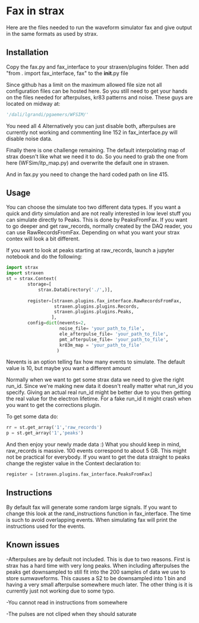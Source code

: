 # Fax in strax

Here are the files needed to run the waveform simulator fax and give output in the same formats as used by strax.

## Installation

Copy the fax.py and fax_interface to your straxen/plugins folder. Then add "from . import fax_interface, fax" to the __init__.py file

Since github has a limit on the maximum allowed file size not all configuration files can be hosted here. So you still need to get your hands on the files needed for afterpulses, kr83 patterns and noise. These guys are located on midway at:
```python
'/dali/lgrandi/pgaemers/WFSIM/'
```
You need all 4
Alternatively you can just disable both, afterpulses are currently not working and commenting line 152 in fax_interface.py will disable noise data.

Finally there is one challenge remaining. The default interpolating map of strax doesn't like what we need it to do. So you need to grab the one from here (WFSim/itp_map.py) and overwrite the default one in straxen.


And in fax.py you need to change the hard coded path on line 415.

## Usage
You can choose the simulate too two different data types. If you want a quick and dirty simulation and are not really interested in low level stuff you can simulate directly to Peaks. This is done by PeaksFromFax.
If you want to go deeper and get raw_records, normally created by the DAQ reader, you can use RawRecordsFromFax. Depending on what you want your strax contex will look a bit different.

If you want to look at peaks starting at raw_records, launch a jupyter notebook and do the following:
```python
import strax
import straxen
st = strax.Context(
        storage=[
            strax.DataDirectory('./',)],
    
        register=[straxen.plugins.fax_interface.RawRecordsFromFax,
                  straxen.plugins.plugins.Records,
                  straxen.plugins.plugins.Peaks,
                 ],
        config=dict(nevents=2,
                    noise_file= 'your_path_to_file',
                    ele_afterpulse_file= 'your_path_to_file',
                    pmt_afterpulse_file= 'your_path_to_file',
                    kr83m_map = 'your_path_to_file'
                   )
```
Nevents is an option telling fax how many events to simulate. The default value is 10, but maybe you want a different amount

Normally when we want to get some strax data we need to give the right run_id. Since we're making new data it doesn't really matter what run_id you specify. Giving an actual real run_id might be better due to you then getting the real value for the electron lifetime. For a fake run_id it might crash when you want to get the corrections plugin.

To get some data do:
```python
rr = st.get_array('1','raw_records')
p = st.get_array('1','peaks')
```

And then enjoy your newly made data :)
What you should keep in mind, raw_records is massive. 100 events correspond to about 5 GB. This might not be practical for everybody.
If you want to get the data straight to peaks change the register value in the Context declaration to:
```python
register = [straxen.plugins.fax_interface.PeaksFromFax]
```

## Instructions
By default fax will generate some random large signals. If you want to change this look at the rand_instructions function in fax_interface. The time is such to avoid overlapping events.
When simulating fax will print the instructions used for the events.


## Known issues
-Afterpulses are by default not included. This is due to two reasons. First is strax has a hard time with very long peaks. When including afterpulses the peaks get downsampled to still fit into the 200 samples of data we use to store sumwaveforms.
This causes a S2 to be downsampled into 1 bin and having a very small afterpulse somewhere much later. 
The other thing is it is currently just not working due to some typo.


-You cannot read in instructions from somewhere

-The pulses are not cliped when they should saturate
